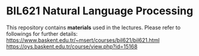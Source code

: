 # BIL621 Natural Language Processing
This repository contains **materials** used in the lectures. Please refer to followings for further details:  
https://www.baskent.edu.tr/~msert/courses/bil621/bil621.html  
https://oys.baskent.edu.tr/course/view.php?id=15168  
